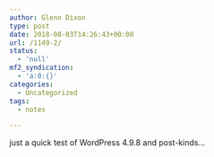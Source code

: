 ```yaml
---
author: Glenn Dixon
type: post
date: 2018-08-03T14:26:43+00:00
url: /1149-2/
status:
  - 'null'
mf2_syndication:
  - 'a:0:{}'
categories:
  - Uncategorized
tags:
  - notes

---
```

just a quick test of WordPress 4.9.8 and post-kinds&#8230;